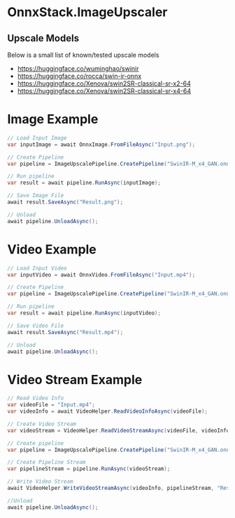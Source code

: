 ﻿# OnnxStack.ImageUpscaler

## Upscale Models
Below is a small list of known/tested upscale models
* https://huggingface.co/wuminghao/swinir
* https://huggingface.co/rocca/swin-ir-onnx
* https://huggingface.co/Xenova/swin2SR-classical-sr-x2-64
* https://huggingface.co/Xenova/swin2SR-classical-sr-x4-64


# Image Example
```csharp
// Load Input Image
var inputImage = await OnnxImage.FromFileAsync("Input.png");

// Create Pipeline
var pipeline = ImageUpscalePipeline.CreatePipeline("SwinIR-M_x4_GAN.onnx", scaleFactor: 4);

// Run pipeline
var result = await pipeline.RunAsync(inputImage);

// Save Image File
await result.SaveAsync("Result.png");

// Unload
await pipeline.UnloadAsync();
```


# Video Example
```csharp
// Load Input Video
var inputVideo = await OnnxVideo.FromFileAsync("Input.mp4");

// Create Pipeline
var pipeline = ImageUpscalePipeline.CreatePipeline("SwinIR-M_x4_GAN.onnx", scaleFactor: 4);

// Run pipeline
var result = await pipeline.RunAsync(inputVideo);

// Save Video File
await result.SaveAsync("Result.mp4");

// Unload
await pipeline.UnloadAsync();
```

# Video Stream Example
```csharp
// Read Video Info
var videoFile = "Input.mp4";
var videoInfo = await VideoHelper.ReadVideoInfoAsync(videoFile);

// Create Video Stream
var videoStream = VideoHelper.ReadVideoStreamAsync(videoFile, videoInfo.FrameRate);

// Create pipeline
var pipeline = ImageUpscalePipeline.CreatePipeline("SwinIR-M_x4_GAN.onnx", scaleFactor: 4);

// Create Pipeline Stream
var pipelineStream = pipeline.RunAsync(videoStream);

// Write Video Stream
await VideoHelper.WriteVideoStreamAsync(videoInfo, pipelineStream, "Result.mp4");

//Unload
await pipeline.UnloadAsync();
```